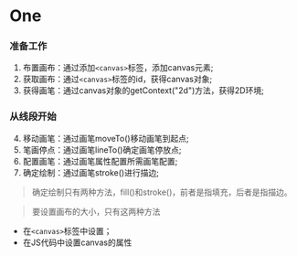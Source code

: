 # One

### 准备工作

1. 布置画布：通过添加`<canvas>`标签，添加canvas元素;
2. 获取画布：通过`<canvas>`标签的id，获得canvas对象;
3. 获得画笔：通过canvas对象的getContext("2d")方法，获得2D环境;

### 从线段开始

4. 移动画笔：通过画笔moveTo()移动画笔到起点;
5. 笔画停点：通过画笔lineTo()确定画笔停放点;
6. 配置画笔：通过画笔属性配置所需画笔配置;
7. 确定绘制：通过画笔stroke()进行描边;

> 确定绘制只有两种方法，fill()和stroke()，前者是指填充，后者是指描边。

> 要设置画布的大小，只有这两种方法
  - 在`<canvas>`标签中设置；
  - 在JS代码中设置canvas的属性